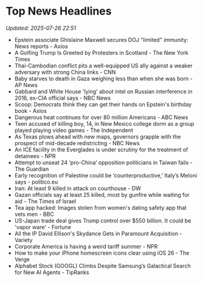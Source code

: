 # Top News Headlines

_Updated: 2025-07-26 22:51_

- Epstein associate Ghislaine Maxwell secures DOJ "limited" immunity: News reports - Axios
- A Golfing Trump Is Greeted by Protesters in Scotland - The New York Times
- Thai-Cambodian conflict pits a well-equipped US ally against a weaker adversary with strong China links - CNN
- Baby starves to death in Gaza weighing less than when she was born - AP News
- Gabbard and White House 'lying' about intel on Russian interference in 2016, ex-CIA official says - NBC News
- Scoop: Democrats think they can get their hands on Epstein's birthday book - Axios
- Dangerous heat continues for over 80 million Americans - ABC News
- Teen accused of killing boy, 14, in New Mexico college dorm as a group played playing video games - The Independent
- As Texas plows ahead with new maps, governors grapple with the prospect of mid-decade redistricting - NBC News
- An ICE facility in the Everglades is under scrutiny for the treatment of detainees - NPR
- Attempt to unseat 24 ‘pro-China’ opposition politicians in Taiwan fails - The Guardian
- Early recognition of Palestine could be ‘counterproductive,’ Italy’s Meloni says - politico.eu
- Iran: At least 9 killed in attack on courthouse - DW
- Gazan officials say at least 25 killed, most by gunfire while waiting for aid - The Times of Israel
- Tea app hacked: Images stolen from women's dating safety app that vets men - BBC
- US-Japan trade deal gives Trump control over $550 billion. It could be 'vapor ware' - Fortune
- All the IP David Ellison's Skydance Gets in Paramount Acquisition - Variety
- Corporate America is having a weird tariff summer - NPR
- How to make your iPhone homescreen icons clear using iOS 26 - The Verge
- Alphabet Stock (GOOGL) Climbs Despite Samsung’s Galactical Search for New AI Agents - TipRanks
